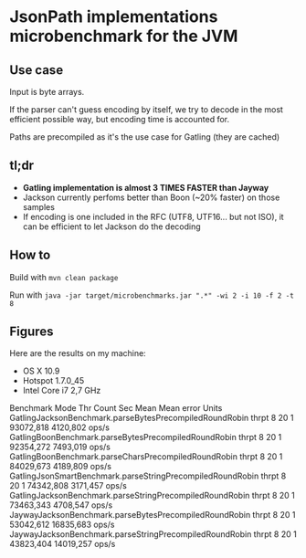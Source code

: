 # JsonPath implementations microbenchmark for the JVM

## Use case

Input is byte arrays.

If the parser can't guess encoding by itself, we try to decode in the most efficient possible way, but encoding time is accounted for.

Paths are precompiled as it's the use case for Gatling (they are cached)

## tl;dr

* **Gatling implementation is almost 3 TIMES FASTER than Jayway**
* Jackson currently perfoms better than Boon (~20% faster) on those samples
* If encoding is one included in the RFC (UTF8, UTF16... but not ISO), it can be efficient to let Jackson do the decoding

## How to

Build with `mvn clean package`

Run with `java -jar target/microbenchmarks.jar ".*" -wi 2 -i 10 -f 2 -t 8`

## Figures

Here are the results on my machine:

* OS X 10.9
* Hotspot 1.7.0_45
* Intel Core i7 2,7 GHz

Benchmark                                                      Mode Thr     Count  Sec         Mean   Mean error    Units
GatlingJacksonBenchmark.parseBytesPrecompiledRoundRobin       thrpt   8        20    1    93072,818     4120,802    ops/s
GatlingBoonBenchmark.parseBytesPrecompiledRoundRobin          thrpt   8        20    1    92354,272     7493,019    ops/s
GatlingBoonBenchmark.parseCharsPrecompiledRoundRobin          thrpt   8        20    1    84029,673     4189,809    ops/s
GatlingJsonSmartBenchmark.parseStringPrecompiledRoundRobin    thrpt   8        20    1    74342,808     3171,457    ops/s
GatlingJacksonBenchmark.parseStringPrecompiledRoundRobin      thrpt   8        20    1    73463,343     4708,547    ops/s
JaywayJacksonBenchmark.parseBytesPrecompiledRoundRobin        thrpt   8        20    1    53042,612    16835,683    ops/s
JaywayJacksonBenchmark.parseStringPrecompiledRoundRobin       thrpt   8        20    1    43823,404    14019,257    ops/s

